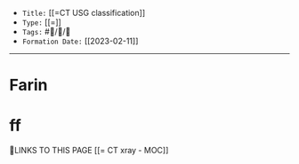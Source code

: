 
-   `Title:` [[=CT USG classification]]
-   `Type:` [[=]]
-   `Tags:` #🧠️/📝️/🌱️ 
-   `Formation Date:` [[2023-02-11]]
---

# Farin


# ff




🔗LINKS TO THIS PAGE
[[= CT xray - MOC]]